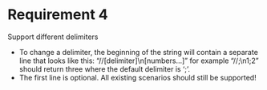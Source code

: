 Requirement 4
=============

Support different delimiters

* To change a delimiter, the beginning of the string will contain a separate line that looks like this:   “//[delimiter]\n[numbers…]” for example “//;\n1;2” should return three where the default delimiter is ‘;’.
* The first line is optional. All existing scenarios should still be supported!